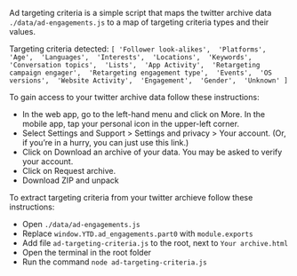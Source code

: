 Ad targeting criteria is a simple script that maps the twitter archive data `./data/ad-engagements.js` to a map of targeting criteria types and their values.

Targeting criteria detected: 
`[
'Follower look-alikes', 
'Platforms', 
'Age', 
'Languages', 
'Interests', 
'Locations', 
'Keywords', 
'Conversation topics', 
'Lists', 
'App Activity', 
'Retargeting campaign engager', 
'Retargeting engagement type', 
'Events', 
'OS versions', 
'Website Activity', 
'Engagement', 
'Gender', 
'Unknown'
]`

To gain access to your twitter archive data follow these instructions:

  - In the web app, go to the left-hand menu and click on More. In the mobile app, tap your personal icon in the upper-left corner.
  - Select Settings and Support > Settings and privacy > Your account. (Or, if you’re in a hurry, you can just use this link.)
  - Click on Download an archive of your data. You may be asked to verify your account.
  - Click on Request archive.
  - Download ZIP and unpack

To extract targeting criteria from your twitter archieve follow these instructions:

  - Open `./data/ad-engagements.js`
  - Replace `window.YTD.ad_engagements.part0` with `module.exports`
  - Add file `ad-targeting-criteria.js` to the root, next to `Your archive.html`
  - Open the terminal in the root folder
  - Run the command `node ad-targeting-criteria.js`
